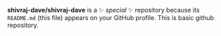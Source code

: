 **shivraj-dave/shivraj-dave** is a ✨ _special_ ✨ repository because its `README.md` (this file) appears on your GitHub profile.
This is basic github repository.
